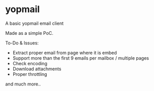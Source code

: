 # yopmail

A basic yopmail email client


Made as a simple PoC.

To-Do & Issues:

 * Extract proper email from page where it is embed
 * Support more than the first 9 emails per mailbox / multiple pages
 * Check encoding
 * Download attachments
 * Proper throttling
 
and much more..